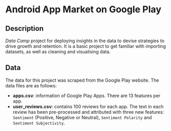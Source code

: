 # Android App Market on Google Play

## Description
*Data Camp* project for deploying insights in the data to devise strategies to drive growth and retention. It is a basic project to get familiar with importing datasets, as well as cleaning and visualising data. 

## Data
The data for this project was scraped from the Google Play website. The data files are as follows:

- **apps.csv**: information of Google Play Apps. There are 13 features per app.
- **user_reviews.csv**: contains 100 reviews for each app. The text in each review has been pre-processed and attributed with three new features: `Sentiment` (Positive, Negative or Neutral), `Sentiment Polarity` and `Sentiment Subjectivity`.
